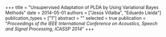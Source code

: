 +++
title = "Unsupervised Adaptation of PLDA by Using Variational Bayes Methods"
date = 2014-05-01
authors = ["Jesús Villalba", "Eduardo Lleida"]
publication_types = ["1"]
abstract = ""
selected = true
publication = "*Proceedings of the IEEE International Conference on Acoustics, Speech and Signal Processing, ICASSP 2014*"
+++

